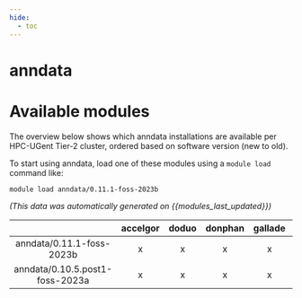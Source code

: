 ```yaml
---
hide:
  - toc
---
```


anndata
=======

# Available modules


The overview below shows which anndata installations are available per HPC-UGent Tier-2 cluster, ordered based on software version (new to old).

To start using anndata, load one of these modules using a `module load` command like:

```shell
module load anndata/0.11.1-foss-2023b
```

*(This data was automatically generated on {{modules_last_updated}})*  

| |accelgor|doduo|donphan|gallade|joltik|shinx|
| :---: | :---: | :---: | :---: | :---: | :---: | :---: |
|anndata/0.11.1-foss-2023b|x|x|x|x|x|x|
|anndata/0.10.5.post1-foss-2023a|x|x|x|x|x|x|

